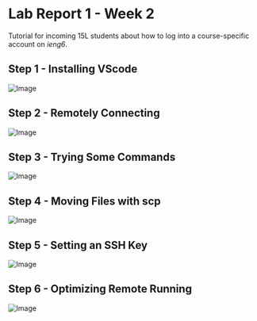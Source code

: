 # **Lab Report 1 - Week 2**
Tutorial for incoming 15L students about how to log into a course-specific account on *ieng6*.
## **Step 1 - Installing VScode**
![Image]()
## **Step 2 - Remotely Connecting**
![Image]()
## **Step 3 - Trying Some Commands**
![Image]()
## **Step 4 - Moving Files with scp**
![Image]()
## **Step 5 - Setting an SSH Key**
![Image]()
## **Step 6 - Optimizing Remote Running**
![Image]()